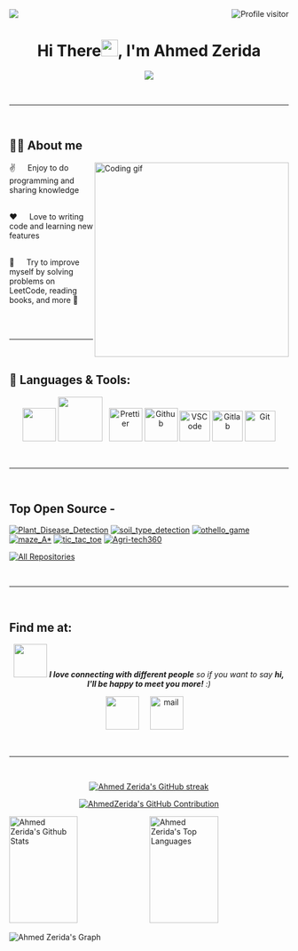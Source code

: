 <a href="https://komarev.com/ghpvc/?username=AhmedZerida">
  <img align="right" src="https://komarev.com/ghpvc/?username=AhmedZerada&label=Visitors&color=0e75b6&style=flat" alt="Profile visitor" />
</a>

<a href="https://github.com/AhmedZerida">
 <img src="https://github.githubassets.com/images/modules/site/social-cards/github-social.png" />
</a>

<h1 align="center">Hi There<img src="https://raw.githubusercontent.com/MartinHeinz/MartinHeinz/master/wave.gif" width="30px">, I'm Ahmed Zerida</h1>
<p align="center">
  <a href="https://github.com/Ratheshan03/readme-typing-svg"><img src="https://readme-typing-svg.herokuapp.com?lines=data+scientist;Computer+Science+Undergraduate;Aspiring+Learner&center=true&width=500&height=50"></a>
</p>

<br/>
<hr/>
<br/>

## 🙋‍♂️ About me

<p>
  <img align="right" width="350" src="https://github.com/alsiam/alsiam/blob/main/assets/programmer.gif" alt="Coding gif" />

✌️ &emsp; Enjoy to do programming and sharing knowledge <br/><br/>

❤️ &emsp; Love to writing code and learning new features<br/><br/>

🌱 &emsp; Try to improve myself by solving problems on LeetCode, reading books, and more 💪<br/><br/>

</p>

<br/>
<hr/>
<br/>

## 🚀 Languages & Tools:

<p align="center"> 
 <a href="https://www.python.org" target="_blank"> <img src="https://techstack-generator.vercel.app/python-icon.svg" width="60" height="60"/></a>
 <a style="padding-right:8px;" href="https://www.mysql.com/" target="_blank"> <img src="https://techstack-generator.vercel.app/mysql-icon.svg" width="80" height="80"/></a> 
 <a href="https://prettier.io/" target="_blank"><img alt="Prettier" src="https://techstack-generator.vercel.app/prettier-icon.svg" width="60" height="60" /></a>
 <a href="https://github.com/" target="_blank"><img alt="Github" src="https://techstack-generator.vercel.app/github-icon.svg" width="60" height="60" /></a>
 <a href="https://code.visualstudio.com/" target="_blank"><img alt="VSCode" width="55" height="55" src="https://skillicons.dev/icons?i=vscode"/></a>
 <a href="https://gitlab" target="_blank"><img alt="Gitlab" width="55" height="55" src="https://skillicons.dev/icons?i=gitlab"/></a>
 <a href="https://git-scm.com/" target="_blank"><img alt="Git" width="55" height="55" src="https://skillicons.dev/icons?i=git"/></a>

</p>

<br/>
<hr/>
<br/>

## Top Open Source -

[![Plant_Disease_Detection](https://github-readme-stats.vercel.app/api/pin/?username=AhmedZerida&repo=Plant_Disease_Detection&border_color=7F3FBF&bg_color=0D1117&title_color=C9D1D9&text_color=8B949E&icon_color=7F3FBF)](https://github.com/AhmedZerida/Plant_Disease_Detection)
[![soil_type_detection](https://github-readme-stats.vercel.app/api/pin/?username=AhmedZerida&repo=soil_type_detection&border_color=7F3FBF&bg_color=0D1117&title_color=C9D1D9&text_color=8B949E&icon_color=7F3FBF)](https://github.com/AhmedZerida/soil_type_detection)
[![othello_game](https://github-readme-stats.vercel.app/api/pin/?username=AhmedZerida&repo=othello_game&border_color=7F3FBF&bg_color=0D1117&title_color=C9D1D9&text_color=8B949E&icon_color=7F3FBF)](https://github.com/AhmedZerida/othello_game)
[![maze_A*](https://github-readme-stats.vercel.app/api/pin/?username=AhmedZerida&repo=maze_A-&border_color=7F3FBF&bg_color=0D1117&title_color=C9D1D9&text_color=8B949E&icon_color=7F3FBF)](https://github.com/AhmedZerida/maze_A-)
[![tic_tac_toe](https://github-readme-stats.vercel.app/api/pin/?username=AhmedZerida&repo=tic_tac_toe&border_color=7F3FBF&bg_color=0D1117&title_color=C9D1D9&text_color=8B949E&icon_color=7F3FBF)](https://github.com/AhmedZerida/tic_tac_toe)
[![Agri-tech360](https://github-readme-stats.vercel.app/api/pin/?username=Elksass315&repo=Agri-tech360&border_color=7F3FBF&bg_color=0D1117&title_color=C9D1D9&text_color=8B949E&icon_color=7F3FBF)](https://github.com/Elksass315/Agri-tech360)

<p align="left">
  <a href="https://github.com/AhmedZerida?tab=repositories" target="_blank"><img alt="All Repositories" title="All Repositories" src="https://img.shields.io/badge/-All%20Repos-2962FF?style=for-the-badge&logo=koding&logoColor=white"/></a>
</p>

<br/>
<hr/>
<br/>

## Find me at:

<p align="center">
<img src="https://media.giphy.com/media/LnQjpWaON8nhr21vNW/giphy.gif" width="60"> <em><b>I love connecting with different people</b> so if you want to say <b>hi, I'll be happy to meet you more!</b> :)</em>
</p>
<p align="center">
 <a href = "linkedin.com/in/ahmed-zerida-507a3a213" target="_blank"><img width="60" height="60" src="https://skillicons.dev/icons?i=linkedin"/></a> &nbsp; &nbsp;
 <a href = "mailto:ahmedzerii510@gmail.com" target="_blank"><img width="60" height="60" alt="mail" src="https://skillicons.dev/icons?i=gmail"/></a> &nbsp; &nbsp;
</p>

<br/>
<hr/>
<br/>

<p align="center">
  <a href="https://github.com/AhmedZerida">
    <img src="https://github-readme-streak-stats.herokuapp.com/?user=AhmedZerida&theme=radical&border=7F3FBF&background=0D1117" alt="Ahmed Zerida's GitHub streak"/>
  </a>
</p>

<p align="center">
  <a href="https://github.com/AhmedZerida">
    <img src="http://github-profile-summary-cards.vercel.app/api/cards/profile-details?username=AhmedZerida&theme=radical" alt="AhmedZerida's GitHub Contribution"/>
  </a>
</p>

<a> 
    <a href="https://github.com/AhmedZerida"><img alt="Ahmed Zerida's Github Stats" src="https://denvercoder1-github-readme-stats.vercel.app/api?username=AhmedZerida&show_icons=true&count_private=true&theme=react&border_color=7F3FBF&bg_color=0D1117&title_color=F85D7F&icon_color=F8D866" height="192px" width="49.5%"/></a>
  <a href="https://github.com/AhmedZerida"><img alt="Ahmed Zerida's Top Languages" src="https://denvercoder1-github-readme-stats.vercel.app/api/top-langs/?username=AhmedZerida&langs_count=8&layout=compact&theme=react&border_color=7F3FBF&bg_color=0D1117&title_color=F85D7F&icon_color=F8D866" height="192px" width="49.5%"/></a>
  <br/>
</a>

![Ahmed Zerida's Graph](https://github-readme-activity-graph.vercel.app/graph?username=AhmedZerida&custom_title=AhmedZerida's%20GitHub%20Activity%20Graph&bg_color=0D1117&color=7F3FBF&line=7F3FBF&point=7F3FBF&area_color=FFFFFF&title_color=FFFFFF&area=true)
